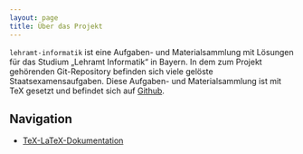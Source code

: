 ```yaml
---
layout: page
title: Über das Projekt
---
```


`lehramt-informatik` ist eine Aufgaben- und Materialsammlung mit
Lösungen für das Studium „Lehramt Informatik“ in Bayern. In dem zum
Projekt gehörenden Git-Repository befinden sich viele gelöste
Staatsexamensaufgaben. Diese Aufgaben- und Materialsammlung ist mit TeX
gesetzt und befindet sich auf
[Github](https://github.com/hbschlang/lehramt-informatik).


## Navigation

* [TeX-LaTeX-Dokumentation](tex)
